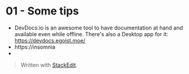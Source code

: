 # 01 - Some tips

- DevDocs.io is an awesome tool to have documentation at hand and available even while offline. There's also a Desktop app for it: https://devdocs.egoist.moe/
- https://insomnia
- 
> Written with [StackEdit](https://stackedit.io/).
<!--stackedit_data:
eyJoaXN0b3J5IjpbNzk5OTQ5MjgzXX0=
-->